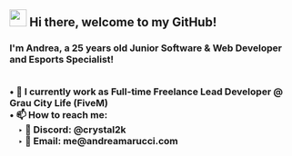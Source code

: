 <h2><img src='https://i.imgur.com/rHXHSgw.gif' width='30'> Hi there, welcome to my GitHub!  </h2>
<h3> I'm <strong>Andrea</strong>, a 25 years old Junior Software & Web Developer and Esports Specialist!
  
<p> 
<br/>&#8226; 💼 I currently work as Full-time Freelance Lead Developer @ Grau City Life (FiveM)
<br/>&#8226; 📫 How to reach me:
<br>&nbsp;&nbsp;&nbsp;&nbsp;&#8227; 💬 Discord: @crystal2k
<br>&nbsp;&nbsp;&nbsp;&nbsp;&#8227; 📧 Email: me@andreamarucci.com
</p>
